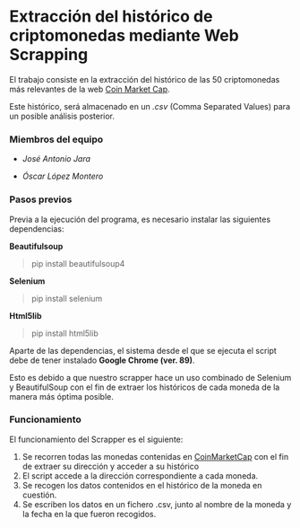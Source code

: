 <H1>Extracción del histórico de criptomonedas mediante Web Scrapping</H1>

El trabajo consiste en la extracción del histórico de las 50 criptomonedas más relevantes 
de la web  [Coin Market Cap](https://coinmarketcap.com).

Este histórico, será almacenado en un *.csv* (Comma Separated Values) para un posible análisis posterior.


<h3>Miembros del equipo</h3> 

* *José Antonio Jara*

* *Óscar López Montero*

<h3>Pasos previos</h3> 

Previa a la ejecución del programa, es necesario instalar las siguientes dependencias:

**Beautifulsoup**
>pip install beautifulsoup4

**Selenium**
>pip install selenium

**Html5lib**
>pip install html5lib

Aparte de las dependencias, el sistema desde el que se ejecuta el script debe de tener instalado
**Google Chrome (ver. 89)**. 

Esto es debido a que nuestro scrapper hace un uso combinado de Selenium 
y BeautifulSoup con el fin de extraer los históricos de cada moneda de la manera más 
óptima posible.

<h3>Funcionamiento</h3> 

El funcionamiento del Scrapper es el siguiente:

1. Se recorren todas las monedas contenidas en [CoinMarketCap](https://coinmarketcap.com) con el fin de extraer
su dirección y acceder a su histórico
2. El script accede a la dirección correspondiente a cada moneda.
3. Se recogen los datos contenidos en el histórico de la moneda en cuestión.
4. Se escriben los datos en un fichero .csv, junto al nombre de la moneda y la fecha en la que fueron
recogidos.
